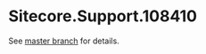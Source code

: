# Sitecore.Support.108410

See [master branch](https://github.com/sitecoresupport/Sitecore.Support.108410) for details.